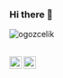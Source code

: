 ### Hi there 👋
<p align=""> <img src="https://komarev.com/ghpvc/?username=ogozcelik" alt="ogozcelik" /> </p> <br/>
<a href="ogozcelik@gmail.com"> <img align="left" alt="Gmail" width="22px" src="https://cdn.jsdelivr.net/npm/simple-icons@v3/icons/gmail.svg" /> </a>
<a href="https://www.linkedin.com/in/ogozcelik"> <img align="left" alt="LinkdeIN" width="22px" src="https://cdn.jsdelivr.net/npm/simple-icons@v3/icons/linkedin.svg" /> </a> <br />
<!--
**ogozcelik/ogozcelik** is a ✨ _special_ ✨ repository because its `README.md` (this file) appears on your GitHub profile.

Here are some ideas to get you started:

- 🔭 I’m currently working on ...
- 🌱 I’m currently learning ...
- 👯 I’m looking to collaborate on ...
- 🤔 I’m looking for help with ...
- 💬 Ask me about ...
- 📫 How to reach me: ...
- 😄 Pronouns: ...
- ⚡ Fun fact: ...
-->
